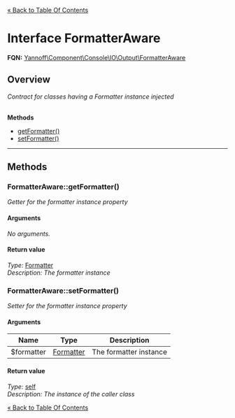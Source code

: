 [&laquo; Back to Table Of Contents](/doc/api/index.md)

# Interface FormatterAware

**FQN:** [Yannoff\Component\Console\IO\Output\FormatterAware][self]
<br/>



## Overview

_Contract for classes having a Formatter instance injected_
<br/><br/>


**Methods**

- [getFormatter()](#getFormatter)
- [setFormatter()](#setFormatter)

---


## Methods


### <a name="getFormatter">FormatterAware::getFormatter()</a>
_Getter for the formatter instance property_

#### Arguments

_No arguments._

#### Return value

_Type:_ [Formatter](/doc/api/IO/Output/Formatter.md)<br />_Description: The formatter instance_


### <a name="setFormatter">FormatterAware::setFormatter()</a>
_Setter for the formatter instance property_

#### Arguments

Name|Type|Description
----|----|-----------
$formatter|[Formatter](/doc/api/IO/Output/Formatter.md)|The formatter instance

#### Return value

_Type:_ [self][self]<br />_Description: The instance of the caller class_



[self]: FormatterAware.md

[&laquo; Back to Table Of Contents](/doc/api/index.md)

